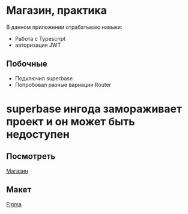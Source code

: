 # Магазин, практика

В данном приложении отрабатываю навыки:

- Работа с Typescript
- авторизация JWT

## Побочные

- Подключил superbase
- Попробовал разные вариации Router
# superbase ингода замораживает проект и он может быть недоступен
## Посмотреть 
[Магазин](http://prshop.sokres.ru/)
## Макет
 [Figma](https://www.figma.com/design/GDsSeK3e7aKCYpJDPg0qs1/Cart?node-id=0-1&t=fHIuv1SGyPYFA3sF-1)
